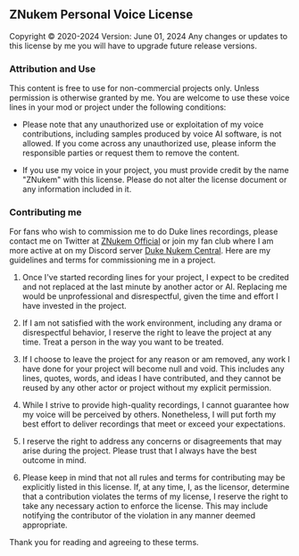 ## ZNukem Personal Voice License
Copyright © 2020-2024 <ZNukem Productions>
Version: June 01, 2024
Any changes or updates to this license by me you will have to upgrade future release versions.

### **Attribution and Use**
This content is free to use for non-commercial projects only. Unless permission is otherwise granted by me.
You are welcome to use these voice lines in your mod or project under the following conditions:

- Please note that any unauthorized use or exploitation of my voice contributions, including samples produced by voice AI software, is not allowed. 
  If you come across any unauthorized use, please inform the responsible parties or request them to remove the content.

- If you use my voice in your project, you must provide credit by the name "ZNukem" with this license. Please do not alter the license document or any information included in it.

### **Contributing me**

For fans who wish to commission me to do Duke lines recordings, please contact me on Twitter at [ZNukem Official](https://twitter.com/ZNukemOfficial) or join my fan club where I am more active at on my Discord server [Duke Nukem Central](https://discord.gg/xm2jGvpcJ3). 
Here are my guidelines and terms for commissioning me in a project.

1. Once I've started recording lines for your project, I expect to be credited and not replaced at the last minute by another actor or AI. Replacing me would be unprofessional and disrespectful, given the time and effort I have invested in the project. 

2. If I am not satisfied with the work environment, including any drama or disrespectful behavior, I reserve the right to leave the project at any time. 
   Treat a person in the way you want to be treated.

3. If I choose to leave the project for any reason or am removed, any work I have done for your project will become null and void. This includes any lines, quotes, words, and ideas I have contributed, and they cannot be reused by any other actor or project without my explicit permission.

4. While I strive to provide high-quality recordings, I cannot guarantee how my voice will be perceived by others. Nonetheless, I will put forth my best effort to deliver recordings that meet or exceed your expectations.

5. I reserve the right to address any concerns or disagreements that may arise during the project. Please trust that I always have the best outcome in mind.

6. Please keep in mind that not all rules and terms for contributing may be explicitly listed in this license. If, at any time, I, as the licensor, determine that a contribution violates the terms of my license, I reserve the right to take any necessary action to enforce the license. This may include notifying the contributor of the violation in any manner deemed appropriate.

Thank you for reading and agreeing to these terms. 
